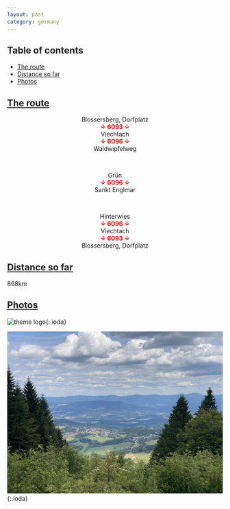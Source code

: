 ```yaml
---
layout: post
category: germany
---
```



## Table of contents
- [The route](#the-route)
- [Distance so far](#distance-so-far)
- [Photos](#photos)


## [The route](#the-route)

<center> Blossersberg, Dorfplatz </center>

<center> <span style="color:red "> <b> ↓ 6093 ↓ </b> </span> </center>

<center> Viechtach </center>

<center> <span style="color:red "> <b> ↓ 6096 ↓ </b> </span> </center>

<center> Waldwipfelweg </center>

<span> <br> </span>

<center> Grün </center>

<center> <span style="color:red "> <b> ↓ 6096 ↓ </b> </span> </center>

<center> Sankt Englmar </center>

<span> <br> </span>

<center> Hinterwies </center>

<center> <span style="color:red "> <b> ↓ 6096 ↓ </b> </span> </center>

<center> Viechtach </center>

<center> <span style="color:red "> <b> ↓ 6093 ↓ </b> </span> </center>

<center> Blossersberg, Dorfplatz </center>

## [Distance so far](#distance-so-far)

868km

## [Photos](#photos)

![theme logo](pictures/forest_bavaria.JPG){:.ioda}

![theme logo](pictures/view_from_top_bavaria.JPG){:.ioda}










